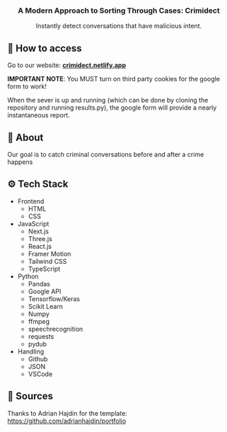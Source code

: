 <div align="center">
  <h3 align="center">A Modern Approach to Sorting Through Cases: Crimidect</h3>

   <div align="center">
     Instantly detect conversations that have malicious intent.
    </div>
</div>

## 🚨 How to access

Go to our website:  <a href="https://crimidect.netlify.app" target="_blank"> <b> crimidect.netlify.app </b></a>

**IMPORTANT NOTE**: You MUST turn on third party cookies for the google form to work!

When the sever is up and running (which can be done by cloning the repository and running results.py), the google form will provide a nearly instantaneous report.

## <a name="introduction">🤖 About</a>

Our goal is to catch criminal conversations before and after a crime happens

## <a name="tech-stack">⚙️ Tech Stack</a>

- Frontend
  - HTML
  - CSS
- JavaScript
  - Next.js
  - Three.js
  - React.js
  - Framer Motion
  - Tailwind CSS
  - TypeScript
- Python
  - Pandas
  - Google API
  - Tensorflow/Keras
  - Scikit Learn
  - Numpy
  - ffmpeg
  - speechrecognition
  - requests
  - pydub
- Handling
  - Github
  - JSON
  - VSCode

## <a name="quick-start">🤸 Sources</a>

Thanks to Adrian Hajdin for the template: https://github.com/adrianhajdin/portfolio